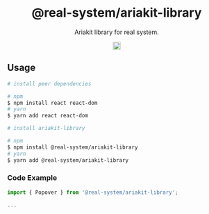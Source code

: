 <h1 align="center">@real-system/ariakit-library</h1>
<p align="center">Ariakit library for real system.</p>
<p align="center">
<a href="https://www.npmjs.com/package/@real-system/ariakit-library"><img src="https://badgen.net/npm/v/@real-system/ariakit-library?label=&icon=npm&color=blue" alt="npm version" height="18"/></a>
</p>

## Usage

```bash
# install peer dependencies

# npm
$ npm install react react-dom 
# yarn
$ yarn add react react-dom 

# install ariakit-library

# npm
$ npm install @real-system/ariakit-library
# yarn
$ yarn add @real-system/ariakit-library
```

### Code Example

```javascript
import { Popover } from '@real-system/ariakit-library';

...

```
